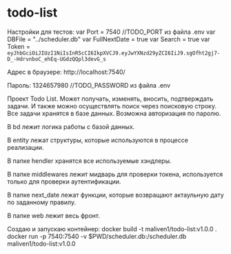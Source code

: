 # todo-list

Настройки для тестов:
var Port = 7540                       //TODO_PORT из файла .env
var DBFile = "../scheduler.db"
var FullNextDate = true
var Search = true
var Token = `eyJhbGciOiJIUzI1NiIsInR5cCI6IkpXVCJ9.eyJwYXNzd29yZCI6IiJ9.sgOfht2gj7-D_-HdrvnboC_ehEq-UGdzQQpl3devG_s`


Адрес в браузере: http://localhost:7540/

Пароль: 1324657980         //TODO_PASSWORD из файла .env

Проект Todo List. 
Может получать, изменять, вносить, подтверждать задачи. И также можно осуществлять поиск через поисковую строку.
Все задачи хранятся в базе данных.
Возможна авторизация по паролю.



В bd лежит логика работы с базой данных.

В entity лежат структуры, которые используются в процессе реализации.

В папке hendler хранятся все используемые хэндлеры. 

В папке middlewares лежит мидварь для проверки токена, используется только для проверки аутентификации.

В папке next_date лежат функции, которые возвращают актаульную дату по заданному правилу.

В папке web лежит весь фронт.

Создаю и запускаю контейнер: 
 docker build  -t maliven1/todo-list:v1.0.0 .   
 docker run -p 7540:7540 -v $PWD/scheduler.db:/scheduler.db  maliven1/todo-list:v1.0.0     
